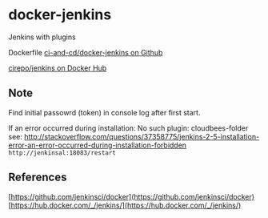 
# docker-jenkins

Jenkins with plugins

Dockerfile [ci-and-cd/docker-jenkins on Github](https://github.com/ci-and-cd/docker-jenkins)

[cirepo/jenkins on Docker Hub](https://hub.docker.com/r/cirepo/jenkins/)

## Note

Find initial passowrd (token) in console log after first start.

If an error occurred during installation: No such plugin: cloudbees-folder  
see: http://stackoverflow.com/questions/37358775/jenkins-2-5-installation-error-an-error-occurred-during-installation-forbidden  
`http://jenkinsal:18083/restart`

## References

[https://github.com/jenkinsci/docker](https://github.com/jenkinsci/docker)
[https://hub.docker.com/_/jenkins/](https://hub.docker.com/_/jenkins/)

